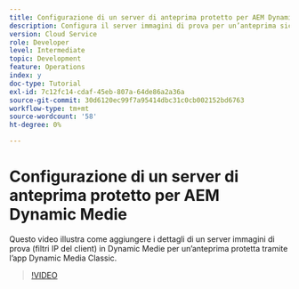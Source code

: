 ```yaml
---
title: Configurazione di un server di anteprima protetto per AEM Dynamic Medie
description: Configura il server immagini di prova per un’anteprima sicura utilizzando l’app Dynamic Media Classic per AEM.
version: Cloud Service
role: Developer
level: Intermediate
topic: Development
feature: Operations
index: y
doc-type: Tutorial
exl-id: 7c12fc14-cdaf-45eb-807a-64de86a2a36a
source-git-commit: 30d6120ec99f7a95414dbc31c0cb002152bd6763
workflow-type: tm+mt
source-wordcount: '58'
ht-degree: 0%

---
```


# Configurazione di un server di anteprima protetto per AEM Dynamic Medie

Questo video illustra come aggiungere i dettagli di un server immagini di prova (filtri IP del client) in Dynamic Medie per un’anteprima protetta tramite l’app Dynamic Media Classic.

>[!VIDEO](https://video.tv.adobe.com/v/335462?quality=12&learn=on)
